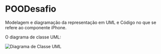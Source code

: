 # POODesafio
Modelagem e diagramação da representação em UML e Código no que se refere ao componente iPhone.


O diagrama de classe UML: 

<img src="https://i.imgur.com/jHKsQk0.jpg" alt="Diagrama de Classe UML">
